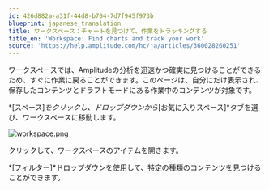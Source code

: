 ```yaml
---
id: 426d882a-a31f-44d8-b704-7d7f945f973b
blueprint: japanese_translation
title: ワークスペース：チャートを見つけて、作業をトラッキングする
title_en: 'Workspace: Find charts and track your work'
source: 'https://help.amplitude.com/hc/ja/articles/360028260251'
---
```

ワークスペースでは、Amplitudeの分析を迅速かつ確実に見つけることができるため、すぐに作業に戻ることができます。このページは、自分にだけ表示され、保存したコンテンツとドラフトモードにある作業中のコンテンツが対象です。

*[スペース]*をクリックし、ドロップダウンから*[お気に入りスペース]*タブを選び、ワークスペースに移動します。

![workspace.png](/docs/output/img/jp/workspace-png.png)

クリックして、ワークスペースのアイテムを開きます。

*[フィルター]*ドロップダウンを使用して、特定の種類のコンテンツを見つけることができます。
